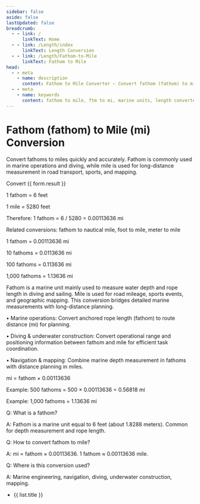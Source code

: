 ```yaml
---
sidebar: false
aside: false
lastUpdated: false
breadcrumb:
  - - link: /
      linkText: Home
  - - link: /Length/index
      linkText: Length Conversion
  - - link: /Length/Fathom-to-Mile
      linkText: Fathom to Mile
head:
  - - meta
    - name: description
      content: Fathom to Mile Converter — Convert fathom (fathom) to miles (mi) with accurate formulas and tables. Applicable in marine operations, diving, and navigation.
  - - meta
    - name: keywords
      content: fathom to mile, ftm to mi, marine units, length converter, unit conversion, navigation, diving, marine engineering, mile conversion, fathom conversion
---
```


# Fathom (fathom) to Mile (mi) Conversion

Convert fathoms to miles quickly and accurately. Fathom is commonly used in marine operations and diving, while mile is used for long-distance measurement in road transport, sports, and mapping.

<script setup>
import { reactive } from 'vue'
import { NCard, NButton, NForm, NFormItem, NInputNumber, NGrid, NGi, NTag } from 'naive-ui'
import { Length } from '../files'
const seoKey = [
  'Unit converter','Unit conversion','Length converter','Fathom to mile','marine units','navigation','diving','distance conversion','engineering measurement'
]
const form = reactive({ title: 'Fathom to Mile Conversion', value: 0, result: 0 })
const convertHandler = () => {
  if (!form.value) return (form.result = 'Please enter a valid number.')
  form.result = `${form.value} fathom = ${(form.value * 0.00113636).toFixed(8)} mi`
}
</script>

<n-grid cols="1 s:1 m:1 l:1 xl:2 2xl:2" x-gap="40">
  <n-gi>
    <n-card :hoverable="true" :bordered="false" size="huge" :title="form.title">
      <n-form label-placement="left" label-width="auto" require-mark-placement="right-hanging" :style="{ maxWidth: '640px' }">
        <n-form-item label="Fathom (fathom)">
          <n-input-number v-model:value="form.value" clearable placeholder="Enter fathoms" />
        </n-form-item>
        <n-form-item>
          <n-button type="primary" @click="convertHandler">Convert</n-button>
        </n-form-item>
        <n-form-item label="Result">
          <n-tag type="success">{{ form.result }}</n-tag>
        </n-form-item>
      </n-form>
      <template #footer>
        <div style="display: inline-block">
          SEO: Marine operations, navigation —
          <span v-for="(item, index) in seoKey" :key="index">{{ item }}, </span>
        </div>
      </template>
    </n-card>
  </n-gi>
  <n-gi>
    <n-grid cols="1 s:1 m:1 l:1 xl:2 2xl:2" x-gap="40">
      <n-gi>
        <n-card :bordered="false" :hoverable="true" title="Common Conversion Formulas">
          <p>1 fathom = 6 feet</p>
          <p>1 mile = 5280 feet</p>
          <p>Therefore: 1 fathom = 6 / 5280 = 0.00113636 mi</p>
          <p>Related conversions: fathom to nautical mile, foot to mile, meter to mile</p>
        </n-card>
      </n-gi>
      <n-gi>
        <n-card :bordered="false" :hoverable="true" title="Basic Conversion Table">
          <p>1 fathom = 0.00113636 mi</p>
          <p>10 fathoms = 0.0113636 mi</p>
          <p>100 fathoms = 0.113636 mi</p>
          <p>1,000 fathoms = 1.13636 mi</p>
        </n-card>
      </n-gi>
      <n-gi>
        <n-card :bordered="false" :hoverable="true" title="Practical Applications">
          <p>
            Fathom is a marine unit mainly used to measure water depth and rope length in diving and sailing. Mile is used for road mileage, sports events, and geographic mapping. This conversion bridges detailed marine measurements with long-distance planning.
          </p>
          <p>
            • Marine operations: Convert anchored rope length (fathom) to route distance (mi) for planning.
          </p>
          <p>
            • Diving & underwater construction: Convert operational range and positioning information between fathom and mile for efficient task coordination.
          </p>
          <p>
            • Navigation & mapping: Combine marine depth measurement in fathoms with distance planning in miles.
          </p>
        </n-card>
      </n-gi>
      <n-gi>
        <n-card :bordered="false" :hoverable="true" title="Conversion Formula">
          <p>mi = fathom × 0.00113636</p>
          <p>Example: 500 fathoms = 500 × 0.00113636 = 0.56818 mi</p>
          <p>Example: 1,000 fathoms = 1.13636 mi</p>
        </n-card>
      </n-gi>
      <n-gi>
        <n-card :hoverable="true" :bordered="false" title="Frequently Asked Questions">
          <p>Q: What is a fathom?</p>
          <p>A: Fathom is a marine unit equal to 6 feet (about 1.8288 meters). Common for depth measurement and rope length.</p>
          <p>Q: How to convert fathom to mile?</p>
          <p>A: mi = fathom × 0.00113636. 1 fathom ≈ 0.00113636 mile.</p>
          <p>Q: Where is this conversion used?</p>
          <p>A: Marine engineering, navigation, diving, underwater construction, mapping.</p>
        </n-card>
      </n-gi>
    </n-grid>
  </n-gi>
</n-grid>

<n-grid cols="1 200:2 600:3 800:4 1200:5" x-gap="20" y-gap="20">
  <n-gi v-for="(item, index) in Length" :key="index">
    <n-card :title="item.title" :bordered="false" :hoverable="true">
      <ul style="padding-left: 20px">
        <li v-for="(list, key) in item.list" :key="key"><a :href="list.link">{{ list.title }}</a></li>
      </ul>
    </n-card>
  </n-gi>
</n-grid>